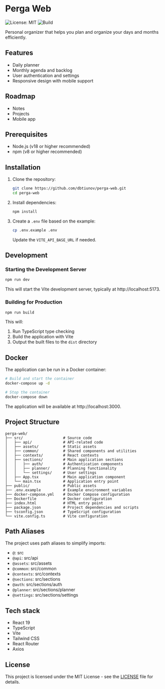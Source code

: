 # Perga Web

![License: MIT](https://img.shields.io/badge/License-MIT-blue.svg)
![Build](https://github.com/dbtiunov/perga-web/actions/workflows/ci.yml/badge.svg)

Personal organizer that helps you plan and organize your days and months efficiently.

## Features

- Daily planner
- Monthly agenda and backlog
- User authentication and settings
- Responsive design with mobile support

## Roadmap

- Notes
- Projects
- Mobile app

## Prerequisites

- Node.js (v18 or higher recommended)
- npm (v8 or higher recommended)

## Installation

1. Clone the repository:
   ```bash
   git clone https://github.com/dbtiunov/perga-web.git
   cd perga-web
   ```

2. Install dependencies:
   ```bash
   npm install
   ```

3. Create a `.env` file based on the example:
   ```bash
   cp .env.example .env
   ```
   
   Update the `VITE_API_BASE_URL` if needed.

## Development

### Starting the Development Server

```bash
npm run dev
```

This will start the Vite development server, typically at http://localhost:5173.

### Building for Production

```bash
npm run build
```

This will:
1. Run TypeScript type checking
2. Build the application with Vite
3. Output the built files to the `dist` directory


## Docker

The application can be run in a Docker container:

```bash
# Build and start the container
docker-compose up -d

# Stop the container
docker-compose down
```

The application will be available at http://localhost:3000.

## Project Structure

```
perga-web/
├── src/                  # Source code
│   ├── api/              # API-related code
│   ├── assets/           # Static assets
│   ├── common/           # Shared components and utilities
│   ├── contexts/         # React contexts
│   ├── sections/         # Main application sections
│   │   ├── auth/         # Authentication components
│   │   ├── planner/      # Planning functionality
│   │   └── settings/     # User settings
│   ├── App.tsx           # Main application component
│   └── main.tsx          # Application entry point
├── public/               # Public assets
├── .env.example          # Example environment variables
├── docker-compose.yml    # Docker Compose configuration
├── Dockerfile            # Docker configuration
├── index.html            # HTML entry point
├── package.json          # Project dependencies and scripts
├── tsconfig.json         # TypeScript configuration
└── vite.config.ts        # Vite configuration
```

## Path Aliases

The project uses path aliases to simplify imports:

- `@`: src
- `@api`: src/api
- `@assets`: src/assets
- `@common`: src/common
- `@contexts`: src/contexts
- `@sections`: src/sections
- `@auth`: src/sections/auth
- `@planner`: src/sections/planner
- `@settings`: src/sections/settings

## Tech stack

- React 19
- TypeScript
- Vite
- Tailwind CSS
- React Router
- Axios

## License

This project is licensed under the MIT License - see the [LICENSE](LICENSE) file for details.
